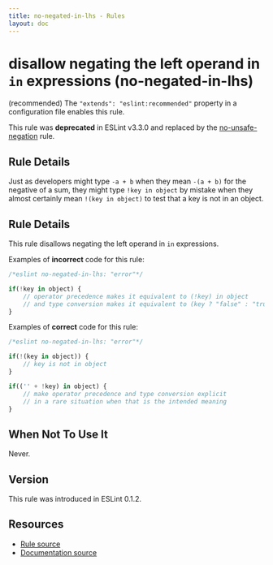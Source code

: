 ```yaml
---
title: no-negated-in-lhs - Rules
layout: doc
---
```

<!-- Note: No pull requests accepted for this file. See README.md in the root directory for details. -->

# disallow negating the left operand in `in` expressions (no-negated-in-lhs)

(recommended) The `"extends": "eslint:recommended"` property in a configuration file enables this rule.

This rule was **deprecated** in ESLint v3.3.0 and replaced by the [no-unsafe-negation](no-unsafe-negation) rule.

## Rule Details

Just as developers might type `-a + b` when they mean `-(a + b)` for the negative of a sum, they might type `!key in object` by mistake when they almost certainly mean `!(key in object)` to test that a key is not in an object.

## Rule Details

This rule disallows negating the left operand in `in` expressions.

Examples of **incorrect** code for this rule:

```js
/*eslint no-negated-in-lhs: "error"*/

if(!key in object) {
    // operator precedence makes it equivalent to (!key) in object
    // and type conversion makes it equivalent to (key ? "false" : "true") in object
}
```

Examples of **correct** code for this rule:

```js
/*eslint no-negated-in-lhs: "error"*/

if(!(key in object)) {
    // key is not in object
}

if(('' + !key) in object) {
    // make operator precedence and type conversion explicit
    // in a rare situation when that is the intended meaning
}
```

## When Not To Use It

Never.

## Version

This rule was introduced in ESLint 0.1.2.

## Resources

* [Rule source](https://github.com/eslint/eslint/tree/master/lib/rules/no-negated-in-lhs.js)
* [Documentation source](https://github.com/eslint/eslint/tree/master/docs/rules/no-negated-in-lhs.md)
